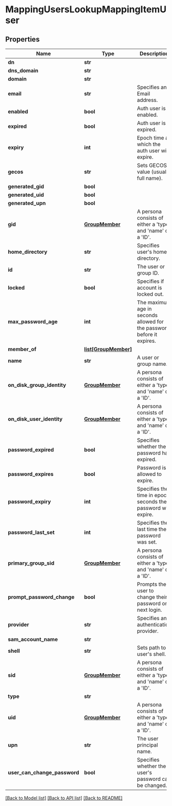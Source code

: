 # MappingUsersLookupMappingItemUser

## Properties
Name | Type | Description | Notes
------------ | ------------- | ------------- | -------------
**dn** | **str** |  | [optional] 
**dns_domain** | **str** |  | [optional] 
**domain** | **str** |  | [optional] 
**email** | **str** | Specifies an Email address. | [optional] 
**enabled** | **bool** | Auth user is enabled. | 
**expired** | **bool** | Auth user is expired. | 
**expiry** | **int** | Epoch time at which the auth user will expire. | [optional] 
**gecos** | **str** | Sets GECOS value (usually full name). | [optional] 
**generated_gid** | **bool** |  | [optional] 
**generated_uid** | **bool** |  | [optional] 
**generated_upn** | **bool** |  | [optional] 
**gid** | [**GroupMember**](GroupMember.md) | A persona consists of either a &#39;type&#39; and &#39;name&#39; or a &#39;ID&#39;. | [optional] 
**home_directory** | **str** | Specifies user&#39;s home directory. | [optional] 
**id** | **str** | The user or group ID. | 
**locked** | **bool** | Specifies if account is locked out. | 
**max_password_age** | **int** | The maximum age in seconds allowed for the password before it expires. | [optional] 
**member_of** | [**list[GroupMember]**](GroupMember.md) |  | [optional] 
**name** | **str** | A user or group name. | 
**on_disk_group_identity** | [**GroupMember**](GroupMember.md) | A persona consists of either a &#39;type&#39; and &#39;name&#39; or a &#39;ID&#39;. | [optional] 
**on_disk_user_identity** | [**GroupMember**](GroupMember.md) | A persona consists of either a &#39;type&#39; and &#39;name&#39; or a &#39;ID&#39;. | [optional] 
**password_expired** | **bool** | Specifies whether the password has expired. | 
**password_expires** | **bool** | Password is allowed to expire. | 
**password_expiry** | **int** | Specifies the time in epoch seconds the password will expire. | [optional] 
**password_last_set** | **int** | Specifies the last time the password was set. | [optional] 
**primary_group_sid** | [**GroupMember**](GroupMember.md) | A persona consists of either a &#39;type&#39; and &#39;name&#39; or a &#39;ID&#39;. | [optional] 
**prompt_password_change** | **bool** | Prompts the user to change their password on next login. | 
**provider** | **str** | Specifies an authentication provider. | [optional] 
**sam_account_name** | **str** |  | [optional] 
**shell** | **str** | Sets path to user&#39;s shell. | [optional] 
**sid** | [**GroupMember**](GroupMember.md) | A persona consists of either a &#39;type&#39; and &#39;name&#39; or a &#39;ID&#39;. | [optional] 
**type** | **str** |  | 
**uid** | [**GroupMember**](GroupMember.md) | A persona consists of either a &#39;type&#39; and &#39;name&#39; or a &#39;ID&#39;. | [optional] 
**upn** | **str** | The user principal name. | [optional] 
**user_can_change_password** | **bool** | Specifies whether the user&#39;s password can be changed. | 

[[Back to Model list]](../README.md#documentation-for-models) [[Back to API list]](../README.md#documentation-for-api-endpoints) [[Back to README]](../README.md)


